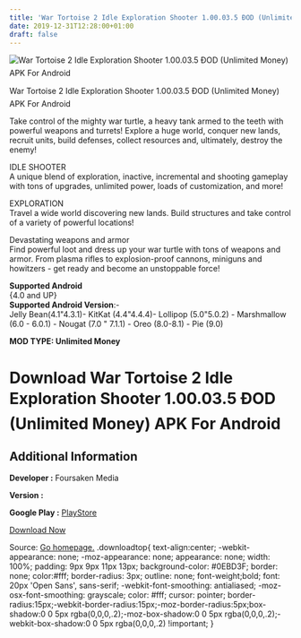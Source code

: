 ```yaml
---
title: 'War Tortoise 2 Idle Exploration Shooter 1.00.03.5 ÐOD (Unlimited Money) APK For Android'
date: 2019-12-31T12:28:00+01:00
draft: false
---
```


![War Tortoise 2 Idle Exploration Shooter 1.00.03.5 ÐOD (Unlimited Money) APK For Android](https://i0.wp.com/apkhome.net/wp-content/uploads/2019/12/War-Tortoise-2-Idle-Exploration-Shooter-1.00.03.5-ÐOD-Unlimited-Money.png "War Tortoise 2 Idle Exploration Shooter 1.00.03.5 ÐOD (Unlimited Money) APK For Android")

  

War Tortoise 2 Idle Exploration Shooter 1.00.03.5 ÐOD (Unlimited Money) APK For Android

Take control of the mighty war turtle, a heavy tank armed to the teeth with powerful weapons and turrets! Explore a huge world, conquer new lands, recruit units, build defenses, collect resources and, ultimately, destroy the enemy!

IDLE SHOOTER  
A unique blend of exploration, inactive, incremental and shooting gameplay with tons of upgrades, unlimited power, loads of customization, and more!

EXPLORATION  
Travel a wide world discovering new lands. Build structures and take control of a variety of powerful locations!

Devastating weapons and armor  
Find powerful loot and dress up your war turtle with tons of weapons and armor. From plasma rifles to explosion-proof cannons, miniguns and howitzers - get ready and become an unstoppable force!

**Supported Android**  
{4.0 and UP}  
**Supported Android Version**:-  
Jelly Bean(4.1"4.3.1)- KitKat (4.4"4.4.4)- Lollipop (5.0"5.0.2) - Marshmallow (6.0 - 6.0.1) - Nougat (7.0 " 7.1.1) - Oreo (8.0-8.1) - Pie (9.0)

**MOD TYPE: Unlimited Money**

Download War Tortoise 2 Idle Exploration Shooter 1.00.03.5 ÐOD (Unlimited Money) APK For Android
=================================================================================================

Additional Information
----------------------

**Developer :** Foursaken Media

**Version :**

**Google Play :** [PlayStore](https://play.google.com/store/apps/details?id=com.foursakenmedia.wartortoise2)

  

[Download Now](https://store4app.co/post/war-tortoise-2-idle-exploration-shooter-1-00-03-5-od-unlimited-money-apk-for-android_1577778204)

  
Source: [Go homepage.](https://store4app.co/post/war-tortoise-2-idle-exploration-shooter-1-00-03-5-od-unlimited-money-apk-for-android_1577778204) .downloadtop{ text-align:center; -webkit-appearance: none; -moz-appearance: none; appearance: none; width: 100%; padding: 9px 9px 11px 13px; background-color: #0EBD3F; border: none; color:#fff; border-radius: 3px; outline: none; font-weight;bold; font: 20px 'Open Sans', sans-serif; -webkit-font-smoothing: antialiased; -moz-osx-font-smoothing: grayscale; color: #fff; cursor: pointer; border-radius:15px;-webkit-border-radius:15px;-moz-border-radius:5px;box-shadow:0 0 5px rgba(0,0,0,.2);-moz-box-shadow:0 0 5px rgba(0,0,0,.2);-webkit-box-shadow:0 0 5px rgba(0,0,0,.2) !important; }